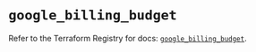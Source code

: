 # `google_billing_budget`

Refer to the Terraform Registry for docs: [`google_billing_budget`](https://registry.terraform.io/providers/hashicorp/google/5.34.0/docs/resources/billing_budget).
